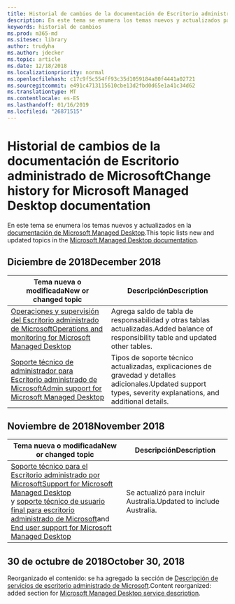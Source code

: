 ```yaml
---
title: Historial de cambios de la documentación de Escritorio administrado de Microsoft
description: En este tema se enumera los temas nuevos y actualizados para escritorio administrado de Microsoft.
keywords: historial de cambios
ms.prod: m365-md
ms.sitesec: library
author: trudyha
ms.author: jdecker
ms.topic: article
ms.date: 12/18/2018
ms.localizationpriority: normal
ms.openlocfilehash: c17c9f5c554ff93c35d1059184a80f4441a02721
ms.sourcegitcommit: e491c4713115610cbe13d2fbd0d65e1a41c34d62
ms.translationtype: MT
ms.contentlocale: es-ES
ms.lasthandoff: 01/16/2019
ms.locfileid: "26871515"
---
```

# <a name="change-history-for-microsoft-managed-desktop-documentation"></a><span data-ttu-id="91210-104">Historial de cambios de la documentación de Escritorio administrado de Microsoft</span><span class="sxs-lookup"><span data-stu-id="91210-104">Change history for Microsoft Managed Desktop documentation</span></span>

<span data-ttu-id="91210-105">En este tema se enumera los temas nuevos y actualizados en la [documentación de Microsoft Managed Desktop](index.yml).</span><span class="sxs-lookup"><span data-stu-id="91210-105">This topic lists new and updated topics in the [Microsoft Managed Desktop documentation](index.yml).</span></span>

## <a name="december-2018"></a><span data-ttu-id="91210-106">Diciembre de 2018</span><span class="sxs-lookup"><span data-stu-id="91210-106">December 2018</span></span>
<span data-ttu-id="91210-107">Tema nueva o modificada</span><span class="sxs-lookup"><span data-stu-id="91210-107">New or changed topic</span></span> | <span data-ttu-id="91210-108">Descripción</span><span class="sxs-lookup"><span data-stu-id="91210-108">Description</span></span>
--- | ---
[<span data-ttu-id="91210-109">Operaciones y supervisión del Escritorio administrado de Microsoft</span><span class="sxs-lookup"><span data-stu-id="91210-109">Operations and monitoring for Microsoft Managed Desktop</span></span>](service-description/operations-and-monitoring.md) | <span data-ttu-id="91210-110">Agrega saldo de tabla de responsabilidad y otras tablas actualizadas.</span><span class="sxs-lookup"><span data-stu-id="91210-110">Added balance of responsibility table and updated other tables.</span></span>
[<span data-ttu-id="91210-111">Soporte técnico de administrador para Escritorio administrado de Microsoft</span><span class="sxs-lookup"><span data-stu-id="91210-111">Admin support for Microsoft Managed Desktop</span></span>](working-with-managed-desktop/admin-support.md) | <span data-ttu-id="91210-112">Tipos de soporte técnico actualizadas, explicaciones de gravedad y detalles adicionales.</span><span class="sxs-lookup"><span data-stu-id="91210-112">Updated support types, severity explanations, and additional details.</span></span>

## <a name="november-2018"></a><span data-ttu-id="91210-113">Noviembre de 2018</span><span class="sxs-lookup"><span data-stu-id="91210-113">November 2018</span></span>

<span data-ttu-id="91210-114">Tema nueva o modificada</span><span class="sxs-lookup"><span data-stu-id="91210-114">New or changed topic</span></span> | <span data-ttu-id="91210-115">Descripción</span><span class="sxs-lookup"><span data-stu-id="91210-115">Description</span></span>
--- | ---
[<span data-ttu-id="91210-116">Soporte técnico para el Escritorio administrado por Microsoft</span><span class="sxs-lookup"><span data-stu-id="91210-116">Support for Microsoft Managed Desktop</span></span>](service-description/support.md)<br /><span data-ttu-id="91210-117">y [soporte técnico de usuario final para escritorio administrado de Microsoft](working-with-managed-desktop/end-user-support.md)</span><span class="sxs-lookup"><span data-stu-id="91210-117">and [End user support for Microsoft Managed Desktop](working-with-managed-desktop/end-user-support.md)</span></span> | <span data-ttu-id="91210-118">Se actualizó para incluir Australia.</span><span class="sxs-lookup"><span data-stu-id="91210-118">Updated to include Australia.</span></span>

## <a name="october-30-2018"></a><span data-ttu-id="91210-119">30 de octubre de 2018</span><span class="sxs-lookup"><span data-stu-id="91210-119">October 30, 2018</span></span>
<span data-ttu-id="91210-120">Reorganizado el contenido: se ha agregado la sección de [Descripción de servicios de escritorio administrado de Microsoft](service-description/index.md).</span><span class="sxs-lookup"><span data-stu-id="91210-120">Content reorganized: added section for [Microsoft Managed Desktop service description](service-description/index.md).</span></span> 

